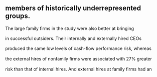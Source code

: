 ## members of historically underrepresented groups.

The large family ﬁrms in the study were also better at bringing

in successful outsiders. Their internally and externally hired CEOs

produced the same low levels of cash-ﬂow performance risk, whereas

the external hires of nonfamily ﬁrms were associated with 27% greater

risk than that of internal hires. And external hires at family ﬁrms had an